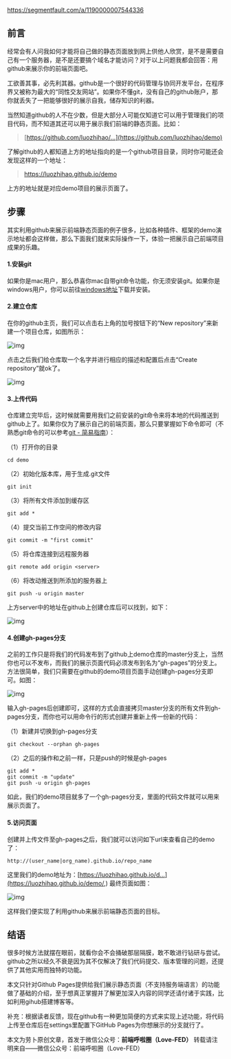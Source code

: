 <https://segmentfault.com/a/1190000007544336>

## 前言

经常会有人问我如何才能将自己做的静态页面放到网上供他人欣赏，是不是需要自己有一个服务器，是不是还要搞个域名才能访问？对于以上问题我都会回答：用github来展示你的前端页面吧。

工欲善其事，必先利其器。github是一个很好的代码管理与协同开发平台，在程序界又被称为最大的“同性交友网站”。如果你不懂git，没有自己的github账户，那你就丢失了一把能够很好的展示自我，储存知识的利器。

当然知道github的人不在少数，但是大部分人可能仅知道它可以用于管理我们的项目代码，而不知道其还可以用于展示我们前端的静态页面。比如：

> [https://github.com/luozhihao/...](https://github.com/luozhihao/demo)

了解github的人都知道上方的地址指向的是一个github项目目录，同时你可能还会发现这样的一个地址：

> <https://luozhihao.github.io/demo>

上方的地址就是对应demo项目的展示页面了。

## 步骤

其实利用github来展示前端静态页面的例子很多，比如各种插件、框架的demo演示地址都会这样做，那么下面我们就来实际操作一下，体验一把展示自己前端项目成果的乐趣。

#### 1.安装git

如果你是mac用户，那么恭喜你mac自带git命令功能，你无须安装git。如果你是windows用户，你可以前往[windows地址](https://git-for-windows.github.io/index.html)下载并安装。

#### 2.建立仓库

在你的github主页，我们可以点击右上角的加号按钮下的“New repository”来新建一个项目仓库，如图所示：

![img](https://segmentfault.com/img/remote/1460000007544339?w=300&h=192)

点击之后我们给仓库取一个名字并进行相应的描述和配置后点击“Create repository”就ok了。

![img](https://segmentfault.com/img/remote/1460000007544340?w=746&h=616)

#### 3.上传代码

仓库建立完毕后，这时候就需要用我们之前安装的git命令来将本地的代码推送到github上了。如果你仅为了展示自己的前端页面，那么只要掌握如下命令即可（不熟悉git命令的可以参考[git - 简易指南](http://www.bootcss.com/p/git-guide/)）：

（1）打开你的目录

```
cd demo
```

（2）初始化版本库，用于生成.git文件

```
git init
```

（3）将所有文件添加到缓存区

```
git add *
```

（4）提交当前工作空间的修改内容

```
git commit -m "first commit"
```

（5）将仓库连接到远程服务器

```
git remote add origin <server>
```

（6）将改动推送到所添加的服务器上

```
git push -u origin master
```

上方server中的地址在github上创建仓库后可以找到，如下：

![img](https://segmentfault.com/img/remote/1460000007544341?w=645&h=132)

#### 4.创建gh-pages分支

之前的工作只是将我们的代码发布到了github上demo仓库的master分支上，当然你也可以不发布，而我们的展示页面代码必须发布到名为“gh-pages”的分支上。方法很简单，我们只需要在github的demo项目页面手动创建gh-pages分支即可。如图：

![img](https://segmentfault.com/img/remote/1460000007544342?w=525&h=420)

输入gh-pages后创建即可，这样的方式会直接拷贝master分支的所有文件到gh-pages分支，而你也可以用命令行的形式创建并重新上传一份新的代码：

（1）新建并切换到gh-pages分支

```
git checkout --orphan gh-pages
```

（2）之后的操作和之前一样，只是push的时候是gh-pages

```
git add *
git commit -m "update"
git push -u origin gh-pages
```

如此，我们的demo项目就多了一个gh-pages分支，里面的代码文件就可以用来展示页面了。

#### 5.访问页面

创建并上传文件至gh-pages之后，我们就可以访问如下url来查看自己的demo了：

```
http://(user_name|org_name).github.io/repo_name
```

这里我们的demo地址为：[https://luozhihao.github.io/d...](https://luozhihao.github.io/demo/,) 最终页面如图：

![img](https://segmentfault.com/img/remote/1460000007544343?w=767&h=422)

这样我们便实现了利用github来展示前端静态页面的目标。

## 结语

很多时候方法就摆在眼前，就看你会不会捅破那层隔膜，敢不敢进行钻研与尝试。github之所以经久不衰是因为其不仅解决了我们代码提交、版本管理的问题，还提供了其他实用而独特的功能。

本文只针对Github Pages提供给我们展示静态页面（不支持服务端语言）的功能做了基础的介绍，至于想真正掌握并了解更加深入内容的同学还请付诸于实践，比如利用gihub搭建博客等。

补充：根据读者反馈，现在github有一种更加简便的方式来实现上述功能，将代码上传至仓库后在settings里配置下GitHub Pages为你想展示的分支就行了。

本文为劳卜原创文章，首发于微信公众号：**前端呼啦圈（Love-FED）** 
转载请注明来自——微信公众号：前端呼啦圈（Love-FED）